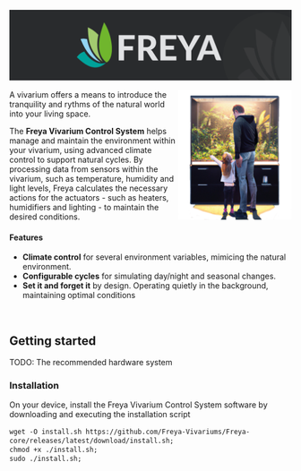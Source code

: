 ![Edgeberry banner](../documentation/Freya_banner.png)

<img src="../documentation/vivarium.png" align="right" width="40%"/>

A vivarium offers a means to introduce the tranquility and rythms of the natural world into your living space.

The **Freya Vivarium Control System** helps manage and maintain the environment within your vivarium, using advanced climate control to support natural cycles. By processing data from sensors within the vivarium, such as temperature, humidity and light levels, Freya calculates the necessary actions for the actuators - such as heaters, humidifiers and lighting - to maintain the desired conditions.

#### Features
- **Climate control** for several environment variables, mimicing the natural environment.
- **Configurable cycles** for simulating day/night and seasonal changes.
- **Set it and forget it** by design. Operating quietly in the background, maintaining optimal conditions


<br clear="right"/>

## Getting started

TODO: The recommended hardware system

### Installation
On your device, install the Freya Vivarium Control System software by downloading and executing the installation script
```
wget -O install.sh https://github.com/Freya-Vivariums/Freya-core/releases/latest/download/install.sh;
chmod +x ./install.sh;
sudo ./install.sh;
```
